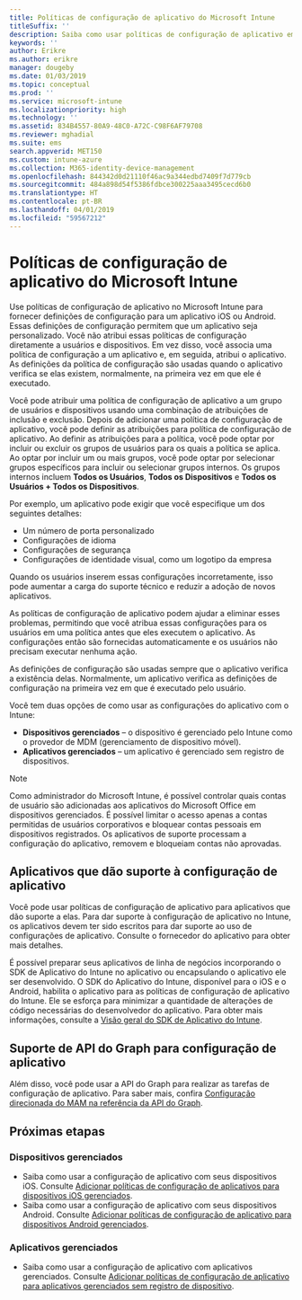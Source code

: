 ```yaml
---
title: Políticas de configuração de aplicativo do Microsoft Intune
titleSuffix: ''
description: Saiba como usar políticas de configuração de aplicativo em um dispositivo iOS ou Android no Microsoft Intune.
keywords: ''
author: Erikre
ms.author: erikre
manager: dougeby
ms.date: 01/03/2019
ms.topic: conceptual
ms.prod: ''
ms.service: microsoft-intune
ms.localizationpriority: high
ms.technology: ''
ms.assetid: 834B4557-80A9-48C0-A72C-C98F6AF79708
ms.reviewer: mghadial
ms.suite: ems
search.appverid: MET150
ms.custom: intune-azure
ms.collection: M365-identity-device-management
ms.openlocfilehash: 844342d0d21110f46ac9a344edbd7409f7d779cb
ms.sourcegitcommit: 484a898d54f5386fdbce300225aaa3495cecd6b0
ms.translationtype: HT
ms.contentlocale: pt-BR
ms.lasthandoff: 04/01/2019
ms.locfileid: "59567212"
---
```

# <a name="app-configuration-policies-for-microsoft-intune"></a>Políticas de configuração de aplicativo do Microsoft Intune

Use políticas de configuração de aplicativo no Microsoft Intune para fornecer definições de configuração para um aplicativo iOS ou Android. Essas definições de configuração permitem que um aplicativo seja personalizado. Você não atribui essas políticas de configuração diretamente a usuários e dispositivos. Em vez disso, você associa uma política de configuração a um aplicativo e, em seguida, atribui o aplicativo. As definições da política de configuração são usadas quando o aplicativo verifica se elas existem, normalmente, na primeira vez em que ele é executado.

Você pode atribuir uma política de configuração de aplicativo a um grupo de usuários e dispositivos usando uma combinação de atribuições de inclusão e exclusão. Depois de adicionar uma política de configuração de aplicativo, você pode definir as atribuições para política de configuração de aplicativo. Ao definir as atribuições para a política, você pode optar por incluir ou excluir os grupos de usuários para os quais a política se aplica. Ao optar por incluir um ou mais grupos, você pode optar por selecionar grupos específicos para incluir ou selecionar grupos internos. Os grupos internos incluem **Todos os Usuários**, **Todos os Dispositivos** e **Todos os Usuários + Todos os Dispositivos**.

Por exemplo, um aplicativo pode exigir que você especifique um dos seguintes detalhes:

- Um número de porta personalizado
- Configurações de idioma
- Configurações de segurança
- Configurações de identidade visual, como um logotipo da empresa

Quando os usuários inserem essas configurações incorretamente, isso pode aumentar a carga do suporte técnico e reduzir a adoção de novos aplicativos.

As políticas de configuração de aplicativo podem ajudar a eliminar esses problemas, permitindo que você atribua essas configurações para os usuários em uma política antes que eles executem o aplicativo. As configurações então são fornecidas automaticamente e os usuários não precisam executar nenhuma ação.

As definições de configuração são usadas sempre que o aplicativo verifica a existência delas. Normalmente, um aplicativo verifica as definições de configuração na primeira vez em que é executado pelo usuário.

Você tem duas opções de como usar as configurações do aplicativo com o Intune:
 - **Dispositivos gerenciados** – o dispositivo é gerenciado pelo Intune como o provedor de MDM (gerenciamento de dispositivo móvel).
 - **Aplicativos gerenciados** – um aplicativo é gerenciado sem registro de dispositivos.

> [!NOTE]
> Como administrador do Microsoft Intune, é possível controlar quais contas de usuário são adicionadas aos aplicativos do Microsoft Office em dispositivos gerenciados. É possível limitar o acesso apenas a contas permitidas de usuários corporativos e bloquear contas pessoais em dispositivos registrados. Os aplicativos de suporte processam a configuração do aplicativo, removem e bloqueiam contas não aprovadas.

## <a name="apps-that-support-app-configuration"></a>Aplicativos que dão suporte à configuração de aplicativo

Você pode usar políticas de configuração de aplicativo para aplicativos que dão suporte a elas. Para dar suporte à configuração de aplicativo no Intune, os aplicativos devem ter sido escritos para dar suporte ao uso de configurações de aplicativo. Consulte o fornecedor do aplicativo para obter mais detalhes.

É possível preparar seus aplicativos de linha de negócios incorporando o SDK de Aplicativo do Intune no aplicativo ou encapsulando o aplicativo ele ser desenvolvido. O SDK do Aplicativo do Intune, disponível para o iOS e o Android, habilita o aplicativo para as políticas de configuração de aplicativo do Intune. Ele se esforça para minimizar a quantidade de alterações de código necessárias do desenvolvedor do aplicativo. Para obter mais informações, consulte a [Visão geral do SDK de Aplicativo do Intune](app-sdk.md).

## <a name="graph-api-support-for-app-configuration"></a>Suporte de API do Graph para configuração de aplicativo

Além disso, você pode usar a API do Graph para realizar as tarefas de configuração de aplicativo. Para saber mais, confira [Configuração direcionada do MAM na referência da API do Graph](https://graph.microsoft.io/docs/api-reference/beta/api/intune_mam_targetedmanagedappconfiguration_create).

## <a name="next-steps"></a>Próximas etapas

### <a name="managed-devices"></a>Dispositivos gerenciados

 - Saiba como usar a configuração de aplicativo com seus dispositivos iOS.  Consulte [Adicionar políticas de configuração de aplicativos para dispositivos iOS gerenciados](app-configuration-policies-use-ios.md).
 - Saiba como usar a configuração de aplicativo com seus dispositivos Android.  Consulte [Adicionar políticas de configuração de aplicativo para dispositivos Android gerenciados](app-configuration-policies-use-android.md).

### <a name="managed-apps"></a>Aplicativos gerenciados

 - Saiba como usar a configuração de aplicativo com aplicativos gerenciados. Consulte [Adicionar políticas de configuração de aplicativo para aplicativos gerenciados sem registro de dispositivo](app-configuration-policies-managed-app.md).
